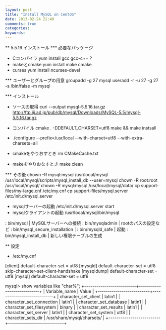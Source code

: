 ```yaml
---
layout: post
title: "Install MySQL on CentOS"
date: 2013-02-24 22:49
comments: true
categories: 
keywords:
---
```


** 5.5.16 インストール
*** 必要なパッケージ
- Cコンパイラ
 yum install gcc
 gcc-c++？
- makeとcmake
 yum install make cmake
- curses
 yum install ncurses-devel

*** ユーザーとグループの用意
 groupadd -g 27 mysql
 useradd -r -u 27 -g 27 -s /bin/false -m mysql


*** インストール
- ソースの取得
 curl --output mysql-5.5.16.tar.gz http://ftp.iij.ad.jp/pub/db/mysql/Downloads/MySQL-5.5/mysql-5.5.16.tar.gz

- コンパイル
 cmake . -DDEFAULT_CHARSET=utf8
 make && make instsall

- ./configure --prefix=/usr/local --with-charset=utf8 --with-extra-charsets=all

- cmakeをやりおすとき
 rm CMakeCache.txt
- makeをやりおなすとき
 make clean

*** その後
 chown -R mysql:mysql /usr/local/mysql
 /usr/local/mysql/scripts/mysql_install_db --user=mysql
 chown -R root:root /usr/local/mysql/
 chown -R mysql:mysql /usr/local/mysql/data/
 cp support-files/my-large.cnf /etc/my.cnf
 cp support-files/mysql.server /etc/init.d/mysql.server


- mysqlサーバーの起動
 /etc/init.d/mysql.server start
- mysqlクライアントの起動
 /usr/local/mysql/bin/mysql


: bin/mysql | MySQLサーバーへの接続
: bin/mysqladmin | rootのパスの設定など
: bin/mysql_secure_installation | 
: bin/mysqld_safe | 起動
: bin/mysql_install_db | 新しい権限テーブルの生成


** 設定
- /etc/my.cnf

 [client]
 default-character-set = utf8
 [mysqld]
 default-character-set = utf8
 skip-character-set-client-handshake
 [mysqldump]
 default-character-set = utf8
 [mysql]
 default-character-set = utf8

 mysql> show variables like "char%"; 
 +--------------------------+----------------------------+
 | Variable_name            | Value                      |
 +--------------------------+----------------------------+
 | character_set_client     | latin1                     | 
 | character_set_connection | latin1                     | 
 | character_set_database   | latin1                     | 
 | character_set_filesystem | binary                     | 
 | character_set_results    | latin1                     | 
 | character_set_server     | latin1                     | 
 | character_set_system     | utf8                       | 
 | character_sets_dir       | /usr/share/mysql/charsets/ | 
 +--------------------------+----------------------------+

